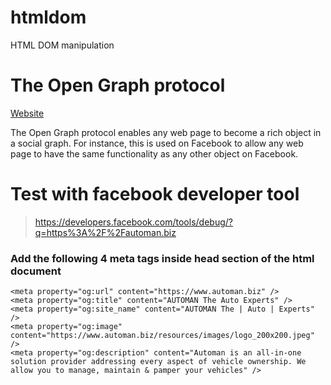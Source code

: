 # htmldom
HTML DOM manipulation

# The Open Graph protocol 
[Website](https://ogp.me)

The Open Graph protocol enables any web page to become a rich object in a social graph. For instance, this is used on Facebook to allow any web page to have the same functionality as any other object on Facebook.

# Test with facebook developer tool
> https://developers.facebook.com/tools/debug/?q=https%3A%2F%2Fautoman.biz

### Add the following 4 meta tags inside head section of the html document

```
<meta property="og:url" content="https://www.automan.biz" />
<meta property="og:title" content="AUTOMAN The Auto Experts" />
<meta property="og:site_name" content="AUTOMAN The | Auto | Experts" />
<meta property="og:image" content="https://www.automan.biz/resources/images/logo_200x200.jpeg" />
<meta property="og:description" content="Automan is an all-in-one solution provider addressing every aspect of vehicle ownership. We allow you to manage, maintain & pamper your vehicles" />


```
